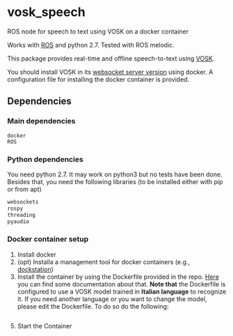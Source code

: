 # vosk_speech
ROS node for speech to text using VOSK on a docker container

Works with [ROS](http://wiki.ros.org/) and python 2.7.
Tested with ROS melodic.

This package provides real-time and offline speech-to-text using [VOSK](https://alphacephei.com/vosk/).

You should install VOSK in its [websocket server version](https://alphacephei.com/vosk/install) using docker. 
A configuration file for installing the docker container is provided.




## Dependencies

### Main dependencies
```
docker
ROS
```

### Python dependencies

You need python 2.7. It may work on python3 but no tests have been done.
Besides that, you need the following libraries (to be installed either with pip or from apt)
```python
websockets
rospy
threading
pyaudio
 ```
 
 ### Docker container setup
 1. Install docker
 2. (opt) Installa a management tool for docker containers (e.g., [dockstation](https://dockstation.io/))
 3. Install the container by using the Dockerfile provided in the repo. [Here](https://docs.docker.com/get-started/02_our_app/) you can find some documentation about that. **Note that** the Dockerfile is configured to use a VOSK model trained in **Italian language** to recognize it. If you need another language or you want to change the model, please edit the Dockerfile. 
To do so do the following:
``` docker build -f /path/to/a/Dockerfile .

```
 5. Start the Container
